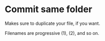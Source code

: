 # Commit same folder

Makes sure to duplicate your file, if you want.

Filenames are progressive (1), (2), and so on.



